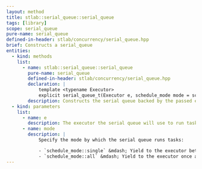 ```yaml
---
layout: method
title: stlab::serial_queue::serial_queue
tags: [library]
scope: serial_queue
pure-name: serial_queue
defined-in-header: stlab/concurrency/serial_queue.hpp
brief: Constructs a serial_queue
entities:
  - kind: methods
    list:
      - name: stlab::serial_queue::serial_queue
        pure-name: serial_queue
        defined-in-header: stlab/concurrency/serial_queue.hpp 
        declaration: |
            template <typename Executor>
            explicit serial_queue_t(Executor e, schedule_mode mode = schedule_mode::single)
        description: Constructs the serial queue backed by the passed executor and using the supplied schedule mode.
  - kind: parameters
    list:
      - name: e
        description: The executor the serial queue will use to run tasks
      - name: mode
        description: |
            Specify the mode by which the serial queue runs tasks:

            - `schedule_mode::single` &mdash; Yield to the executor between runs of individual tasks. This mode is preferrable if you are expecting tasks to take a long amount of time.
            - `schedule_mode::all` &mdash; Yield to the executor once all tasks available at the start of processing have been run. This mode is preferrable if you are expecting tasks to take a short amount of time.
---
```

